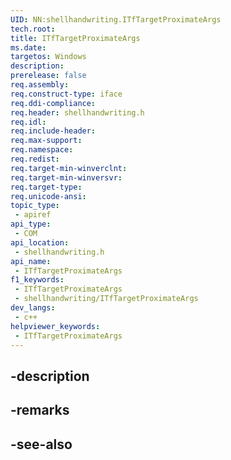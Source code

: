 ```yaml
---
UID: NN:shellhandwriting.ITfTargetProximateArgs
tech.root: 
title: ITfTargetProximateArgs
ms.date: 
targetos: Windows
description: 
prerelease: false
req.assembly: 
req.construct-type: iface
req.ddi-compliance: 
req.header: shellhandwriting.h
req.idl: 
req.include-header: 
req.max-support: 
req.namespace: 
req.redist: 
req.target-min-winverclnt: 
req.target-min-winversvr: 
req.target-type: 
req.unicode-ansi: 
topic_type:
 - apiref
api_type:
 - COM
api_location:
 - shellhandwriting.h
api_name:
 - ITfTargetProximateArgs
f1_keywords:
 - ITfTargetProximateArgs
 - shellhandwriting/ITfTargetProximateArgs
dev_langs:
 - c++
helpviewer_keywords:
 - ITfTargetProximateArgs
---
```


## -description

## -remarks

## -see-also

